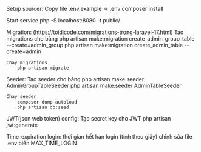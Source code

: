 Setup sourcer:
	Copy file .env.example -> .env
	composer install
	
Start service
	php -S localhost:8080 -t public/


Migration: (https://toidicode.com/migrations-trong-laravel-17.html)
	Tạo migrations cho bảng
		php artisan make:migration create_admin_group_table --create=admin_group
		php artisan make:migration create_admin_table --create=admin

	Chạy migrations
		php artisan migrate



Seeder: 
	Tạo seeder cho bảng
		php artisan make:seeder AdminGroupTableSeeder
		php artisan make:seeder AdminTableSeeder

	Chạy seeder
		composer dump-autoload
		php artisan db:seed

JWT(json web token) config:
	Tạo secret key cho JWT
		php artisan jwt:generate

Time_expiration login: thời gian hết hạn login (tính theo giây)
	chỉnh sửa file .env biến MAX_TIME_LOGIN
		
